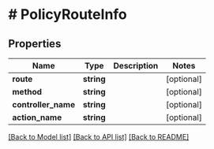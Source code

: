 # # PolicyRouteInfo

## Properties

Name | Type | Description | Notes
------------ | ------------- | ------------- | -------------
**route** | **string** |  | [optional] 
**method** | **string** |  | [optional] 
**controller_name** | **string** |  | [optional] 
**action_name** | **string** |  | [optional] 

[[Back to Model list]](../../README.md#documentation-for-models) [[Back to API list]](../../README.md#documentation-for-api-endpoints) [[Back to README]](../../README.md)


